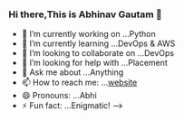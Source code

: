 ### Hi there,This is Abhinav Gautam 👋 


- 🔭 I’m currently working on ...Python
- 🌱 I’m currently learning ...DevOps & AWS
- 👯 I’m looking to collaborate on ...DevOps
- 🤔 I’m looking for help with ...Placement
- 💬 Ask me about ...Anything
- 📫 How to reach me: ...[website](https://byticians.com)
- 😄 Pronouns: ...Abhi
- ⚡ Fun fact: ...Enigmatic!
-->
